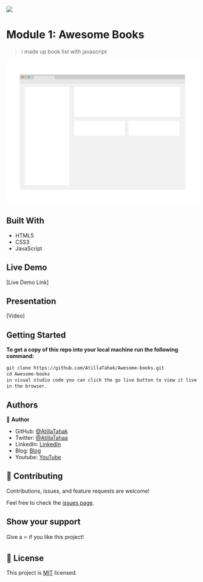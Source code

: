 ![](https://img.shields.io/badge/Microverse-blueviolet)

# Module 1: Awesome Books

> i made up book list with javascript 

![screenshot](./app_screenshot.png)


## Built With

- HTML5
- CSS3
- JavaScript

## Live Demo

[Live Demo Link]

## Presentation

[Video]


## Getting Started

**To get a copy of this repo into your local machine run the following command:**
```
git clone https://github.com/AtillaTahak/Awesome-books.git
cd Awesome-books
in visual studio code you can click the go live button to view it live in the browser.
```




## Authors

👤 **Author**

- GitHub: [@AtillaTahak](https://github.com/AtillaTahak)
- Twitter: [@AtillaTahaa](https://twitter.com/AtillaTahaa)
- LinkedIn: [LinkedIn](https://www.linkedin.com/in/atilla-taha-kördüğüm-a93702186/)
- Blog: [Blog](atillataha.blogspot.com)
- Youtube: [YouTube](https://www.youtube.com/channel/UCmoD0x4Z9vdG2PCsI5p8FYg)

## 🤝 Contributing

Contributions, issues, and feature requests are welcome!

Feel free to check the [issues page](../../issues/).

## Show your support

Give a ⭐️ if you like this project!


## 📝 License

This project is [MIT](./MIT.md) licensed.
